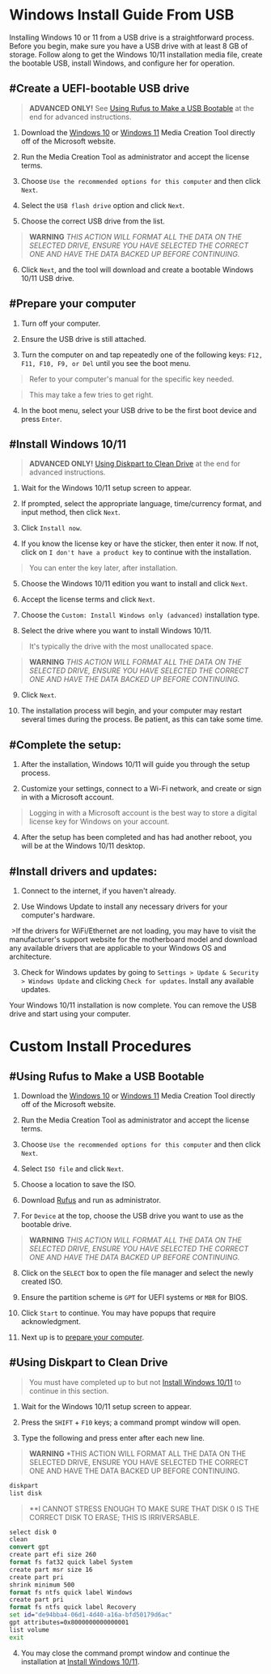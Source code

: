 Windows Install Guide From USB
======

Installing Windows 10 or 11 from a USB drive is a straightforward process. Before you begin, make sure you have a USB drive with at least 8 GB of storage. Follow along to get the Windows 10/11 installation media file, create the bootable USB, install Windows, and configure her for operation.

## #Create a UEFI-bootable USB drive

> **ADVANCED ONLY!** See [Using Rufus to Make a USB Bootable](#using-rufus-to-make-a-usb-bootable) at the end for advanced instructions.

1. Download the [Windows 10](https://www.microsoft.com/en-us/software-download/windows10) or [Windows 11](https://www.microsoft.com/en-us/software-download/windows11) Media Creation Tool directly off of the Microsoft website.

2. Run the Media Creation Tool as administrator and accept the license terms.

3. Choose `Use the recommended options for this computer` and then click `Next`.

4. Select the `USB flash drive` option and click `Next`.

5. Choose the correct USB drive from the list.

> **WARNING** *THIS ACTION WILL FORMAT ALL THE DATA ON THE SELECTED DRIVE, ENSURE YOU HAVE SELECTED THE CORRECT ONE AND HAVE THE DATA BACKED UP BEFORE CONTINUING.*

6. Click `Next`, and the tool will download and create a bootable Windows 10/11 USB drive.

## #Prepare your computer

1. Turn off your computer.

2. Ensure the USB drive is still attached.

3. Turn the computer on and tap repeatedly one of the following keys: `F12, F11, F10, F9, or Del` until you see the boot menu.

>Refer to your computer's manual for the specific key needed.

>This may take a few tries to get right.

4. In the boot menu, select your USB drive to be the first boot device and press `Enter`.

## #Install Windows 10/11

> **ADVANCED ONLY!** [Using Diskpart to Clean Drive](#using-diskpart-to-clean-drive) at the end for advanced instructions.

1. Wait for the Windows 10/11 setup screen to appear.

2. If prompted, select the appropriate language, time/currency format, and input method, then click `Next`.

3. Click `Install now`.

4. If you know the license key or have the sticker, then enter it now. If not, click on `I don't have a product key` to continue with the installation.

>You can enter the key later, after installation.

5. Choose the Windows 10/11 edition you want to install and click `Next`.

6. Accept the license terms and click `Next`.

7. Choose the `Custom: Install Windows only (advanced)` installation type.

8. Select the drive where you want to install Windows 10/11.

>It's typically the drive with the most unallocated space.

> **WARNING** *THIS ACTION WILL FORMAT ALL THE DATA ON THE SELECTED DRIVE, ENSURE YOU HAVE SELECTED THE CORRECT ONE AND HAVE THE DATA BACKED UP BEFORE CONTINUING.*

9. Click `Next`.

10. The installation process will begin, and your computer may restart several times during the process. Be patient, as this can take some time.

## #Complete the setup:

1. After the installation, Windows 10/11 will guide you through the setup process.

2. Customize your settings, connect to a Wi-Fi network, and create or sign in with a Microsoft account.

>Logging in with a Microsoft account is the best way to store a digital license key for Windows on your account.

4. After the setup has been completed and has had another reboot, you will be at the Windows 10/11 desktop.

## #Install drivers and updates:

1. Connect to the internet, if you haven't already.

2. Use Windows Update to install any necessary drivers for your computer's hardware.

 >If the drivers for WiFi/Ethernet are not loading, you may have to visit the manufacturer's support website for the motherboard model and download any available drivers that are applicable to your Windows OS and architecture.

3. Check for Windows updates by going to `Settings > Update & Security > Windows Update` and clicking `Check for updates`. Install any available updates.

Your Windows 10/11 installation is now complete. You can remove the USB drive and start using your computer.

# Custom Install Procedures

## #Using Rufus to Make a USB Bootable

1. Download the [Windows 10](https://www.microsoft.com/en-us/software-download/windows10) or [Windows 11](https://www.microsoft.com/en-us/software-download/windows11) Media Creation Tool directly off of the Microsoft website.

2. Run the Media Creation Tool as administrator and accept the license terms.

3. Choose `Use the recommended options for this computer` and then click `Next`.
 
4. Select `ISO file` and click `Next`.

5. Choose a location to save the ISO.

6. Download [Rufus](https://rufus.ie/en/) and run as administrator.

7. For `Device` at the top, choose the USB drive you want to use as the bootable drive.

> **WARNING** *THIS ACTION WILL FORMAT ALL THE DATA ON THE SELECTED DRIVE, ENSURE YOU HAVE SELECTED THE CORRECT ONE AND HAVE THE DATA BACKED UP BEFORE CONTINUING.*

8. Click on the `SELECT` box to open the file manager and select the newly created ISO.

9. Ensure the partition scheme is `GPT` for UEFI systems or `MBR` for BIOS.

10. Click `Start` to continue. You may have popups that require acknowledgment.

11. Next up is to [prepare your computer](#prepare-your-computer).

## #Using Diskpart to Clean Drive

>You must have completed up to but not [Install Windows 10/11](#install-windows-10/11) to continue in this section.

1. Wait for the Windows 10/11 setup screen to appear.

2. Press the `SHIFT` + `F10` keys; a command prompt window will open.

3. Type the following and press enter after each new line.

> **WARNING** *THIS ACTION WILL FORMAT ALL THE DATA ON THE SELECTED DRIVE, ENSURE YOU HAVE SELECTED THE CORRECT ONE AND HAVE THE DATA BACKED UP BEFORE CONTINUING.

```cmd
diskpart
list disk
```

> **I CANNOT STRESS ENOUGH TO MAKE SURE THAT DISK 0 IS THE CORRECT DISK TO ERASE; THIS IS IRRIVERSABLE.

```cmd
select disk 0
clean
convert gpt
create part efi size 260
format fs fat32 quick label System
create part msr size 16
create part pri
shrink minimum 500
format fs ntfs quick label Windows 
create part pri
format fs ntfs quick label Recovery
set id="de94bba4-06d1-4d40-a16a-bfd50179d6ac"
gpt attributes=0x8000000000000001
list volume
exit
```

4. You may close the command prompt window and continue the installation at [Install Windows 10/11](#install-windows-10/11).
